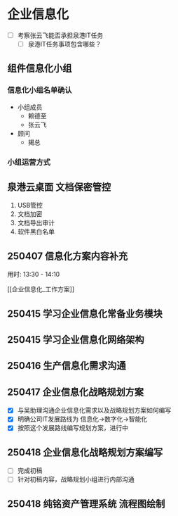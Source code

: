 # 企业信息化

- [ ] 考察张云飞能否承担泉港IT任务
  - [ ] 泉港IT任务事项包含哪些？

## 组件信息化小组

### 信息化小组名单确认

- 小组成员
  - 赖德至
  - 张云飞
- 顾问
  - 揭总

### 小组运营方式

## 泉港云桌面 文档保密管控

1. USB管控
2. 文档加密
3. 文档导出审计
4. 软件黑白名单

## 250407 信息化方案内容补充

用时: 13:30 - 14:10

[[企业信息化_工作方案]]

## 250415 学习企业信息化常备业务模块

## 250415 学习企业信息化网络架构

## 250416 生产信息化需求沟通

## 250417 企业信息化战略规划方案

- [x] 与吴助理沟通企业信息化需求以及战略规划方案如何编写
- [x] 明确公司IT发展路线为 信息化->数字化->智能化
- [x] 按照这个发展路线编写规划方案，进行中

## 250418  企业信息化战略规划方案编写

- [ ] 完成初稿
- [ ] 针对初稿内容，战略规划小组进行内部沟通

## 250418 纯铭资产管理系统 流程图绘制
